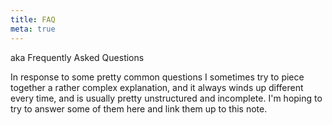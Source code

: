 ```yaml
---
title: FAQ
meta: true
---
```


aka Frequently Asked Questions

In response to some pretty common questions I sometimes try to piece together a rather complex explanation, and it always winds up different every time, and is usually pretty unstructured and incomplete. I'm hoping to try to answer some of them here and link them up to this note.
